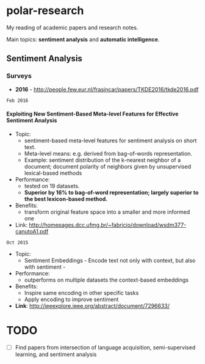 # polar-research

My reading of academic papers and research notes.

Main topics: **sentiment analysis** and **automatic intelligence**.

## Sentiment Analysis

### Surveys
- **2016** - http://people.few.eur.nl/frasincar/papers/TKDE2016/tkde2016.pdf

`Feb 2016`

#### Exploiting New Sentiment-Based Meta-level Features for Effective Sentiment Analysis

- Topic: 
  - sentiment-based meta-level features for sentiment analysis on short text. 
  - Meta-level means: e.g. derived from bag-of-words representation. 
  - Example: sentiment distribution of the k-nearest neighbor of a document; document polarity of neighbors given by unsupervised lexical-based methods
- Performance: 
  - tested on 19 datasets. 
  - **Superior by 16% to bag-of-word representation; largely superior to the best lexicon-based method.**
- Benefits: 
  - transform original feature space into a smaller and more informed one 
- Link: http://homepages.dcc.ufmg.br/~fabricio/download/wsdm377-canutoA1.pdf

`Oct 2015`

- Topic: 
  - Sentiment Embeddings - Encode text not only with context, but also with sentiment - 
- Performance: 
  - outperforms on multiple datasets the context-based embeddings
- Benefits:
  - Inspire same encoding in other specific tasks
  - Apply encoding to improve sentiment
- **Link**: http://ieeexplore.ieee.org/abstract/document/7296633/



# TODO
- [ ] Find papers from intersection of language acquisition, semi-supervised learning, and sentiment analysis
